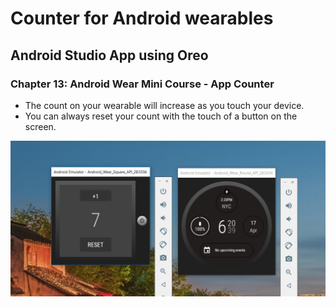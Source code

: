 # Counter for Android wearables

## Android Studio App using Oreo
### Chapter 13: Android Wear Mini Course - App Counter

* The count on your wearable will increase as you touch your device.
* You can always reset your count with the touch of a button on the screen.

![Image of app Mid progress](Mid.PNG)

